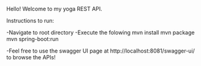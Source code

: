 Hello! Welcome to my yoga REST API. 

Instructions to run:

-Navigate to root directory 
-Execute the folowing 
    mvn install
    mvn package 
    mvn spring-boot:run

-Feel free to use the swagger UI page at http://localhost:8081/swagger-ui/ to 
browse the APIs!